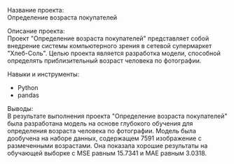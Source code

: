 Название проекта:<br>
Определение возраста покупателей

Описание проекта:<br>
Проект "Определение возраста покупателей" представляет собой внедрение системы компьютерного зрения в сетевой супермаркет "Хлеб-Соль". Целью проекта является разработка модели, способной определять приблизительный возраст человека по фотографии.

Навыки и инструменты:<br>
- Python
- pandas

Выводы:<br> 
В результате выполнения проекта "Определение возраста покупателей" была разработана модель на основе глубокого обучения для определения возраста человека по фотографии. Модель была дообучена на наборе данных, содержащем 7591 изображение с размеченными возрастами. Она показала хорошие результаты на обучающей выборке с MSE равным 15.7341 и MAE равным 3.0318.
